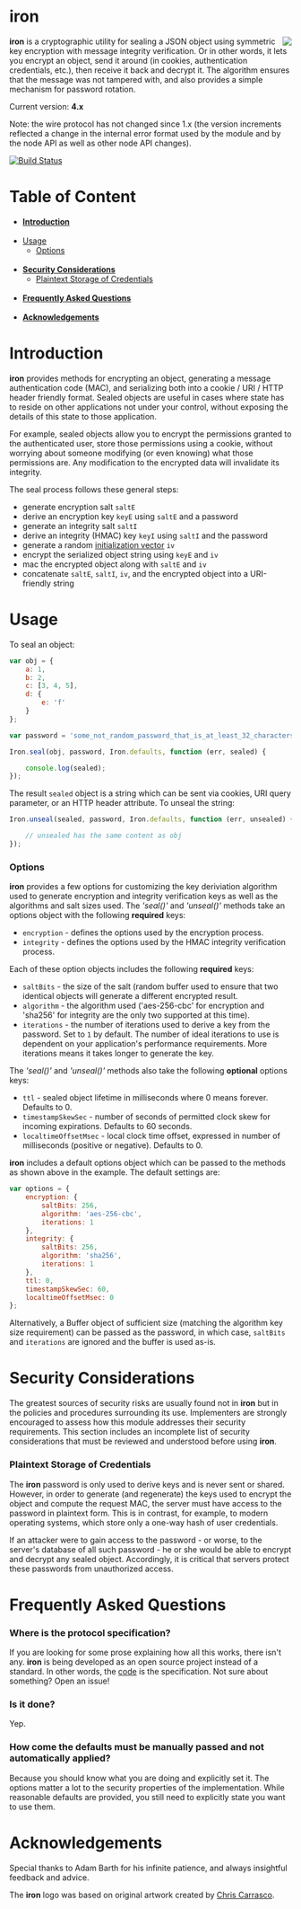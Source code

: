 # iron

<img align="right" src="https://raw.github.com/hueniverse/iron/master/images/logo.png" /> **iron** is a cryptographic
utility for sealing a JSON object using symmetric key encryption with message integrity verification. Or in other words,
it lets you encrypt an object, send it around (in cookies, authentication credentials, etc.), then receive it back and
decrypt it. The algorithm ensures that the message was not tampered with, and also provides a simple mechanism for
password rotation.

Current version: **4.x**

Note: the wire protocol has not changed since 1.x (the version increments reflected a change in
the internal error format used by the module and by the node API as well as other node API changes).

[![Build Status](https://secure.travis-ci.org/hueniverse/iron.png)](http://travis-ci.org/hueniverse/iron)


# Table of Content

- [**Introduction**](#introduction)
<br /><br />
- [Usage](#usage)
  - [Options](#options)
<br /><br />
- [**Security Considerations**](#security-considerations)
  - [Plaintext Storage of Credentials](#plaintext-storage-of-credentials)
<br /><br />
- [**Frequently Asked Questions**](#frequently-asked-questions)
<br /><br />
- [**Acknowledgements**](#acknowledgements)

# Introduction

**iron** provides methods for encrypting an object, generating a message authentication code (MAC), and serializing both
into a cookie / URI / HTTP header friendly format. Sealed objects are useful in cases where state has to reside on other
applications not under your control, without exposing the details of this state to those application.

For example, sealed objects allow you to encrypt the permissions granted to the authenticated user, store those permissions
using a cookie, without worrying about someone modifying (or even knowing) what those permissions are. Any modification to
the encrypted data will invalidate its integrity.

The seal process follows these general steps:

- generate encryption salt `saltE`
- derive an encryption key `keyE` using `saltE` and a password
- generate an integrity salt `saltI`
- derive an integrity (HMAC) key `keyI` using `saltI` and the password
- generate a random [initialization vector](http://en.wikipedia.org/wiki/Initialization_vector) `iv`
- encrypt the serialized object string using `keyE` and `iv`
- mac the encrypted object along with `saltE` and `iv`
- concatenate `saltE`, `saltI`, `iv`, and the encrypted object into a URI-friendly string


# Usage

To seal an object:

```javascript
var obj = {
    a: 1,
    b: 2,
    c: [3, 4, 5],
    d: {
        e: 'f'
    }
};

var password = 'some_not_random_password_that_is_at_least_32_characters';

Iron.seal(obj, password, Iron.defaults, function (err, sealed) {

    console.log(sealed);
});
```

The result `sealed` object is a string which can be sent via cookies, URI query parameter, or an HTTP header attribute.
To unseal the string:

```javascript
Iron.unseal(sealed, password, Iron.defaults, function (err, unsealed) {

    // unsealed has the same content as obj
});
```

### Options

**iron** provides a few options for customizing the key deriviation algorithm used to generate encryption and integrity
verification keys as well as the algorithms and salt sizes used. The _'seal()'_ and _'unseal()'_ methods take an options
object with the following **required** keys:

- `encryption` - defines the options used by the encryption process.
- `integrity` - defines the options used by the HMAC integrity verification process.

Each of these option objects includes the following **required** keys:

- `saltBits` - the size of the salt (random buffer used to ensure that two identical objects will generate a different encrypted result.
- `algorithm` - the algorithm used ('aes-256-cbc' for encryption and 'sha256' for integrity are the only two supported at this time).
- `iterations` - the number of iterations used to derive a key from the password. Set to `1` by default. The number of ideal iterations
  to use is dependent on your application's performance requirements. More iterations means it takes longer to generate the key.

The _'seal()'_ and _'unseal()'_ methods also take the following **optional** options keys:

- `ttl` - sealed object lifetime in milliseconds where 0 means forever. Defaults to 0.
- `timestampSkewSec` - number of seconds of permitted clock skew for incoming expirations. Defaults to 60 seconds.
- `localtimeOffsetMsec` - local clock time offset, expressed in number of milliseconds (positive or negative). Defaults to 0.

**iron** includes a default options object which can be passed to the methods as shown above in the example. The default
settings are:

```javascript
var options = {
    encryption: {
        saltBits: 256,
        algorithm: 'aes-256-cbc',
        iterations: 1
    },
    integrity: {
        saltBits: 256,
        algorithm: 'sha256',
        iterations: 1
    },
    ttl: 0,
    timestampSkewSec: 60,
    localtimeOffsetMsec: 0
};
```

Alternatively, a Buffer object of sufficient size (matching the algorithm key size requirement) can be passed as the
password, in which case, `saltBits` and `iterations` are ignored and the buffer is used as-is.


# Security Considerations

The greatest sources of security risks are usually found not in **iron** but in the policies and procedures surrounding its use.
Implementers are strongly encouraged to assess how this module addresses their security requirements. This section includes
an incomplete list of security considerations that must be reviewed and understood before using **iron**.


### Plaintext Storage of Credentials

The **iron** password is only used to derive keys and is never sent or shared. However, in order to generate (and regenerate) the
keys used to encrypt the object and compute the request MAC, the server must have access to the password in plaintext form. This
is in contrast, for example, to modern operating systems, which store only a one-way hash of user credentials.

If an attacker were to gain access to the password - or worse, to the server's database of all such password - he or she would be able
to encrypt and decrypt any sealed object. Accordingly, it is critical that servers protect these passwords from unauthorized
access.


# Frequently Asked Questions

### Where is the protocol specification?

If you are looking for some prose explaining how all this works, there isn't any. **iron** is being developed as an open source
project instead of a standard. In other words, the [code](/lib) is the specification. Not sure about
something? Open an issue!


### Is it done?

Yep.


### How come the defaults must be manually passed and not automatically applied?

Because you should know what you are doing and explicitly set it. The options matter a lot to the security properties of the
implementation. While reasonable defaults are provided, you still need to explicitly state you want to use them.


# Acknowledgements

Special thanks to Adam Barth for his infinite patience, and always insightful feedback and advice.

The **iron** logo was based on original artwork created by [Chris Carrasco](http://chriscarrasco.com).
